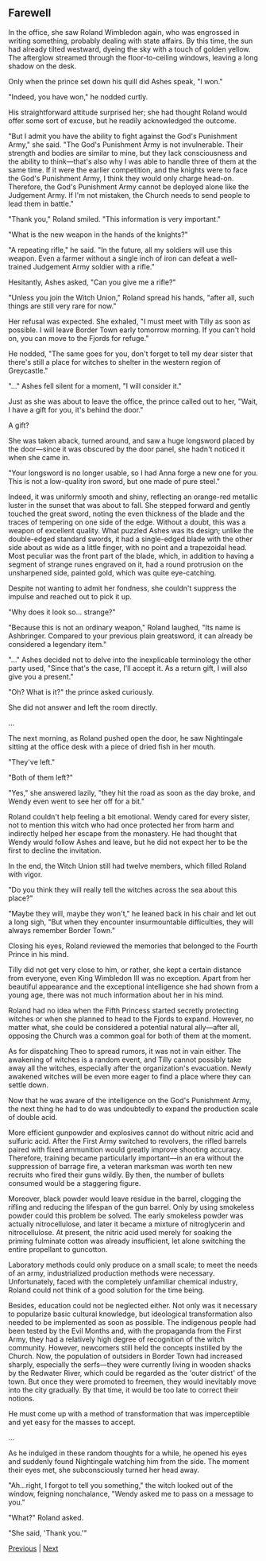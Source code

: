## Farewell
In the office, she saw Roland Wimbledon again, who was engrossed in writing something, probably dealing with state affairs. By this time, the sun had already tilted westward, dyeing the sky with a touch of golden yellow. The afterglow streamed through the floor-to-ceiling windows, leaving a long shadow on the desk.



Only when the prince set down his quill did Ashes speak, "I won."



"Indeed, you have won," he nodded curtly.



His straightforward attitude surprised her; she had thought Roland would offer some sort of excuse, but he readily acknowledged the outcome.



"But I admit you have the ability to fight against the God's Punishment Army," she said. "The God's Punishment Army is not invulnerable. Their strength and bodies are similar to mine, but they lack consciousness and the ability to think—that's also why I was able to handle three of them at the same time. If it were the earlier competition, and the knights were to face the God's Punishment Army, I think they would only charge head-on. Therefore, the God's Punishment Army cannot be deployed alone like the Judgement Army. If I'm not mistaken, the Church needs to send people to lead them in battle."



"Thank you," Roland smiled. "This information is very important."



"What is the new weapon in the hands of the knights?"



"A repeating rifle," he said. "In the future, all my soldiers will use this weapon. Even a farmer without a single inch of iron can defeat a well-trained Judgement Army soldier with a rifle."



Hesitantly, Ashes asked, "Can you give me a rifle?"



"Unless you join the Witch Union," Roland spread his hands, "after all, such things are still very rare for now."

Her refusal was expected. She exhaled, "I must meet with Tilly as soon as possible. I will leave Border Town early tomorrow morning. If you can't hold on, you can move to the Fjords for refuge."

He nodded, "The same goes for you, don't forget to tell my dear sister that there's still a place for witches to shelter in the western region of Greycastle."

"..." Ashes fell silent for a moment, "I will consider it."

Just as she was about to leave the office, the prince called out to her, "Wait, I have a gift for you, it's behind the door."

A gift?

She was taken aback, turned around, and saw a huge longsword placed by the door—since it was obscured by the door panel, she hadn't noticed it when she came in.

"Your longsword is no longer usable, so I had Anna forge a new one for you. This is not a low-quality iron sword, but one made of pure steel."

Indeed, it was uniformly smooth and shiny, reflecting an orange-red metallic luster in the sunset that was about to fall. She stepped forward and gently touched the great sword, noting the even thickness of the blade and the traces of tempering on one side of the edge. Without a doubt, this was a weapon of excellent quality. What puzzled Ashes was its design; unlike the double-edged standard swords, it had a single-edged blade with the other side about as wide as a little finger, with no point and a trapezoidal head. Most peculiar was the front part of the blade, which, in addition to having a segment of strange runes engraved on it, had a round protrusion on the unsharpened side, painted gold, which was quite eye-catching.



Despite not wanting to admit her fondness, she couldn't suppress the impulse and reached out to pick it up.

"Why does it look so... strange?"

"Because this is not an ordinary weapon," Roland laughed, "Its name is Ashbringer. Compared to your previous plain greatsword, it can already be considered a legendary item."

"..." Ashes decided not to delve into the inexplicable terminology the other party used, "Since that's the case, I'll accept it. As a return gift, I will also give you a present."

"Oh? What is it?" the prince asked curiously.

She did not answer and left the room directly.

...

The next morning, as Roland pushed open the door, he saw Nightingale sitting at the office desk with a piece of dried fish in her mouth.

"They've left."



"Both of them left?"



"Yes," she answered lazily, "they hit the road as soon as the day broke, and Wendy even went to see her off for a bit."



Roland couldn't help feeling a bit emotional. Wendy cared for every sister, not to mention this witch who had once protected her from harm and indirectly helped her escape from the monastery. He had thought that Wendy would follow Ashes and leave, but he did not expect her to be the first to decline the invitation.



In the end, the Witch Union still had twelve members, which filled Roland with vigor.



"Do you think they will really tell the witches across the sea about this place?"



"Maybe they will, maybe they won't," he leaned back in his chair and let out a long sigh, "But when they encounter insurmountable difficulties, they will always remember Border Town."



Closing his eyes, Roland reviewed the memories that belonged to the Fourth Prince in his mind.



Tilly did not get very close to him, or rather, she kept a certain distance from everyone, even King Wimbledon III was no exception. Apart from her beautiful appearance and the exceptional intelligence she had shown from a young age, there was not much information about her in his mind.



Roland had no idea when the Fifth Princess started secretly protecting witches or when she planned to head to the Fjords to expand. However, no matter what, she could be considered a potential natural ally—after all, opposing the Church was a common goal for both of them at the moment.



As for dispatching Theo to spread rumors, it was not in vain either. The awakening of witches is a random event, and Tilly cannot possibly take away all the witches, especially after the organization's evacuation. Newly awakened witches will be even more eager to find a place where they can settle down.

Now that he was aware of the intelligence on the God's Punishment Army, the next thing he had to do was undoubtedly to expand the production scale of double acid.

More efficient gunpowder and explosives cannot do without nitric acid and sulfuric acid. After the First Army switched to revolvers, the rifled barrels paired with fixed ammunition would greatly improve shooting accuracy. Therefore, training became particularly important—in an era without the suppression of barrage fire, a veteran marksman was worth ten new recruits who fired their guns wildly. By then, the number of bullets consumed would be a staggering figure.

Moreover, black powder would leave residue in the barrel, clogging the rifling and reducing the lifespan of the gun barrel. Only by using smokeless powder could this problem be solved. The early smokeless powder was actually nitrocellulose, and later it became a mixture of nitroglycerin and nitrocellulose. At present, the nitric acid used merely for soaking the priming fulminate cotton was already insufficient, let alone switching the entire propellant to guncotton.

Laboratory methods could only produce on a small scale; to meet the needs of an army, industrialized production methods were necessary. Unfortunately, faced with the completely unfamiliar chemical industry, Roland could not think of a good solution for the time being.

Besides, education could not be neglected either. Not only was it necessary to popularize basic cultural knowledge, but ideological transformation also needed to be implemented as soon as possible. The indigenous people had been tested by the Evil Months and, with the propaganda from the First Army, they had a relatively high degree of recognition of the witch community. However, newcomers still held the concepts instilled by the Church. Now, the population of outsiders in Border Town had increased sharply, especially the serfs—they were currently living in wooden shacks by the Redwater River, which could be regarded as the 'outer district' of the town. But once they were promoted to freemen, they would inevitably move into the city gradually. By that time, it would be too late to correct their notions.

He must come up with a method of transformation that was imperceptible and yet easy for the masses to accept.

...

As he indulged in these random thoughts for a while, he opened his eyes and suddenly found Nightingale watching him from the side. The moment their eyes met, she subconsciously turned her head away.



"Ah...right, I forgot to tell you something," the witch looked out of the window, feigning nonchalance, "Wendy asked me to pass on a message to you."

"What?" Roland asked.

"She said, 'Thank you.'"





[Previous](CH0168.md) | [Next](CH0170.md)
